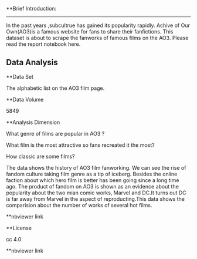**Brief Introduction:

---

In the past years ,subcultrue has gained its popularity rapidly. Achive of Our Own(AO3)is a famous website for fans to share their fanfictions. This dataset is about to scrape the fanworks of famous films on the AO3.
Please read the report notebook here.


Data Analysis
---

**Data Set

The alphabetic list on the AO3 film page.

**Data Volume

5849

**Analysis Dimension

What genre of films are popular in AO3 ?

What film is the most attractive so fans recreated it the most?

How classic are some films?

The data shows the history of AO3 film fanworking. We can see the rise of fandom culture taking film genre as a tip of iceberg. Besides the online faction about which hero film is better has been going since a long time ago. The product of fandom on AO3 is shown as an evidence about the popularity about the two mian comic works, Marvel and DC.It turns out DC is far away from Marvel in the aspect of reproducting.This data shows the comparision about the number of works of several hot films.

**nbviewer link


**License

cc 4.0

**nbviewer link
